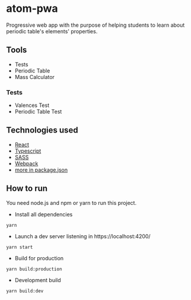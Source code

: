 # atom-pwa
Progressive web app with the purpose of helping students to learn about periodic table's elements' properties.

## Tools
* Tests
* Periodic Table
* Mass Calculator

### Tests
* Valences Test
* Periodic Table Test

## Technologies used
* [React](https://reactjs.org/)
* [Typescript](https://www.typescriptlang.org/)
* [SASS](https://sass-lang.com/)
* [Webpack](https://webpack.js.org/)
* [more in package.json](https://github.com/HorusGoul/atom-pwa/blob/master/package.json)

## How to run
You need node.js and npm or yarn to run this project.

* Install all dependencies
```
yarn
```

* Launch a dev server listening in https://localhost:4200/
```
yarn start
```

* Build for production
```
yarn build:production
```

* Development build
```
yarn build:dev
```